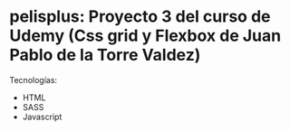 # pelisplus: Proyecto 3 del curso de Udemy (Css grid y Flexbox de Juan Pablo de la Torre Valdez)

Tecnologías:
- HTML
- SASS
- Javascript
